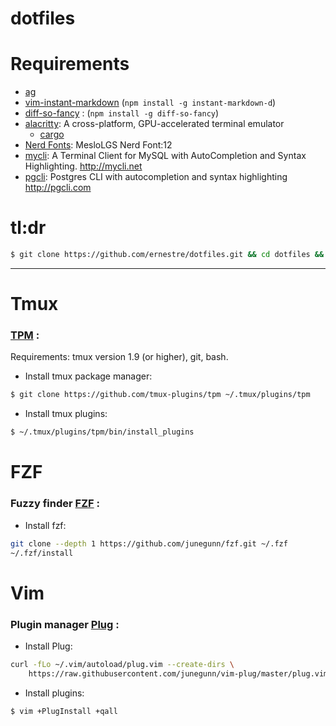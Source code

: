 # dotfiles

# Requirements
* [ag](https://github.com/ggreer/the_silver_searcher#installing)
* [vim-instant-markdown](https://github.com/suan/vim-instant-markdown) (`npm install -g instant-markdown-d`)
* [diff-so-fancy](https://github.com/so-fancy/diff-so-fancy) : (`npm install -g diff-so-fancy`)
* [alacritty](https://github.com/jwilm/alacritty): A cross-platform, GPU-accelerated terminal emulator
    * [cargo](https://doc.rust-lang.org/cargo/getting-started/installation.html)
* [Nerd Fonts](https://github.com/ryanoasis/nerd-fonts): MesloLGS Nerd Font:12
* [mycli](https://github.com/dbcli/mycli): A Terminal Client for MySQL with AutoCompletion and Syntax Highlighting. http://mycli.net
* [pgcli](https://github.com/dbcli/pgcli): Postgres CLI with autocompletion and syntax highlighting http://pgcli.com

# tl:dr

```sh
$ git clone https://github.com/ernestre/dotfiles.git && cd dotfiles && sh install.sh
```

---

# Tmux
### [TPM](https://github.com/tmux-plugins/tpm) :
Requirements: tmux version 1.9 (or higher), git, bash.

* Install tmux package manager:
```sh
$ git clone https://github.com/tmux-plugins/tpm ~/.tmux/plugins/tpm
```
* Install tmux plugins:
```sh
$ ~/.tmux/plugins/tpm/bin/install_plugins
```

# FZF
### Fuzzy finder [FZF](https://github.com/junegunn/fzf) :
* Install fzf:
```sh
git clone --depth 1 https://github.com/junegunn/fzf.git ~/.fzf
~/.fzf/install
```

# Vim
### Plugin manager [Plug](https://github.com/junegunn/vim-plug) :
* Install Plug:
```sh
curl -fLo ~/.vim/autoload/plug.vim --create-dirs \
    https://raw.githubusercontent.com/junegunn/vim-plug/master/plug.vim
```
* Install plugins:
```sh
$ vim +PlugInstall +qall
